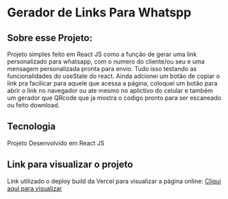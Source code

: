 # Gerador de Links Para Whatspp
## Sobre esse Projeto:
Projeto simples feito em React JS como a função de gerar uma link personalizado para whatsapp, com o numero do cliente/ou seu e uma mensagem personalizada pronta para envio. Tudo isso testando as funcionalidades do useState do react.
Ainda adcionei um botão de copiar o link pra facilicar para aquele que acessa a página, coloquei um botão para abrir o link no navegador ou ate mesmo no aplictivo do celular e também um gerador que QRcode que ja mostra o codigo pronto para ser escaneado ou feito download.
## Tecnologia
Projeto Desenvolvido em React JS
## Link para visualizar o projeto
Link utilizado o deploy build da Vercel para visualizar a página online:
<a href="" target="_blank">Cliqui aqui para visualizar</a>